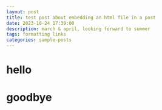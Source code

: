 ```yaml
---
layout: post
title: test post about embedding an html file in a post
date: 2023-10-24 17:39:00
description: march & april, looking forward to summer
tags: formatting links
categories: sample-posts
---
```

# hello

<script src="https://code.jquery.com/jquery-3.7.1.min.js"></script>
<script>
$(function(){
    $("#includedContent").load("/assets/html/stat370.html");
});
</script>

<div id="includedContent"></div>

# goodbye
